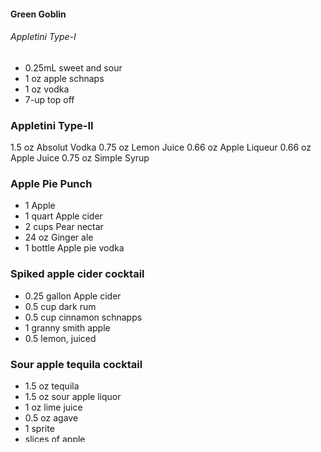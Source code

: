 #### Green Goblin
###### Appletini Type-I
- 0.25mL sweet and sour
- 1 oz apple schnaps
- 1 oz vodka
- 7-up top off

### Appletini Type-II
1.5 oz Absolut Vodka
0.75 oz Lemon Juice
0.66 oz Apple Liqueur
0.66 oz Apple Juice
0.75 oz Simple Syrup

### Apple Pie Punch
- 1 Apple
- 1 quart Apple cider
- 2 cups Pear nectar
- 24 oz Ginger ale
- 1 bottle Apple pie vodka

### Spiked apple cider cocktail
- 0.25 gallon Apple cider
- 0.5 cup dark rum
- 0.5 cup cinnamon schnapps
- 1 granny smith apple
- 0.5 lemon, juiced

### Sour apple tequila cocktail
- 1.5 oz tequila
- 1.5 oz sour apple liquor
- 1 oz lime juice
- 0.5 oz agave
- 1 sprite
- slices of apple

### Vodka apple juice
- 1 oz vokda
- 8 oz apple juice

### Rum apple juice
- 1 oz rum
- 8 oz apple juice 

### Bourbon spiked hot apple cider
- 4.5 cups apple cider
- 1 tbsp orange juice
- 1 cinnamon stick
- 3 whole cloves
- 1 star of anise
- 8 oz bourbon (Bulleit or Basil Hayden)
- 4 slices of naval orange
- Rim glass with sugar

### Washington apple
- 1 oz canadian whiskey
- 1 oz sour apple schnapps
- 1 oz cranberry juice
- garnish with apple slice

### Apple pie cinnamon cocktail
- 1 oz vanilla vodka
- 1 oz fireball whiskey
- Apple cider
- 1 tsp sugar
- 1 tsp cinnamon
- 1 tsp honey
- garnish with apple slice

#### Withered Old Granny Smith Grumpykins
###### Apple whiskey sour
- 2 oz bourbon whiskey
- 4 oz apple cider
- 1 oz simple syrup
- 1 oz lemon juice
- bar spoon of absinthe
- garnished with a slice of granny smith

### Simple Spiked Cider
- 1 oz fireball whiskey
- top with apple cider

### Apple cider mimosa
- for garnish
    - 0.25 cup apple cider
    - 2 tsp cinnamon
    - 1 tbsp sugar
    - apple slices
- 1 cups apple cider
- top off with prosecco/champaign

#### Forest Droppings
###### Cranberry whiskey apple cider
- 4 oz apple cider
- 2 oz cranberry juice cocktail
- 1 oz whiskey

#### Apple King
###### Apple cinnamon rum punch
- 0.5 gallon apple cider
- 16 oz rum (bacardi/cpt morgan)
- 15 oz coca-cola
- 1 apple chopped
- 1 lemon chopped up

#### Queen of Eden
###### Caramel apple cider vodka punch
- 3 tbsp L'Epicurien salted butter caramel spread
- 1.5 cups vodka
- 4 cups of apple cider
- 4 oz lemon juice
- 2 oz grenadine
- 1 apple sliced
- 1 persimmon sliced

#### Cream of Fall Soup
###### White Russian
- White Russian with a Sprinkle of Cinnamon on top garnished with an apple slice
- 1 oz Kahlua
- 1 oz vodka
- 1 oz half and half

# NAME IDEAS
- green goblin (appletini)
- forest droppings
- aquamarine nuts
- the squeeze
- apple of eden
- withered old granny smith grumpykins
- apple king
- apple queen
- willow bark
- tar tar apple
- saucy apple
- cream of apple soup
- yellow core
- apple of my eye
- apple pie
